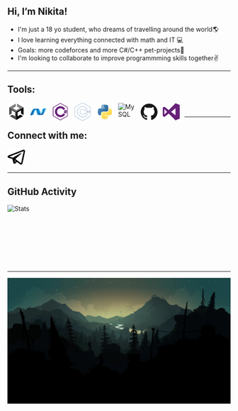 ## Hi, I’m Nikita! 

- I'm just a 18 yo student, who dreams of travelling around the world🌎<br/> 
- I love learning everything connected with math and IT 💻<br/>
- Goals: more codeforces and more C#/C++ pet-projects🎯<br/>
- I'm looking to collaborate to improve programmming skills together✌<br/>

---
## Tools:
<img align="left" alt="Unity" width="40px" src="https://raw.githubusercontent.com/devicons/devicon/1119b9f84c0290e0f0b38982099a2bd027a48bf1/icons/unity/unity-original.svg" style="padding-right:10px;" />
<img align="left" alt=".NET" width="40px" src="https://raw.githubusercontent.com/devicons/devicon/1119b9f84c0290e0f0b38982099a2bd027a48bf1/icons/dot-net/dot-net-original.svg" style="padding-right:10px;" />
<img align="left" alt="CSharp" width="40px" src="https://raw.githubusercontent.com/devicons/devicon/1119b9f84c0290e0f0b38982099a2bd027a48bf1/icons/csharp/csharp-line.svg" style="padding-right:10px;" />
<img align="left" alt="Cplusplus" width="40px" src="https://raw.githubusercontent.com/devicons/devicon/1119b9f84c0290e0f0b38982099a2bd027a48bf1/icons/cplusplus/cplusplus-line.svg" style="padding-right:10px;" />
<img align="left" alt="Python" width="40px" src="https://raw.githubusercontent.com/devicons/devicon/1119b9f84c0290e0f0b38982099a2bd027a48bf1/icons/python/python-original.svg" style="padding-right:10px;" />
<img align="left" alt="MySQL" width="40px" src="https://cdn.jsdelivr.net/gh/devicons/devicon/icons/mysql/mysql-original.svg" style="padding-right:10px;" />
<img align="left" alt="GitHub" width="40px" src="https://raw.githubusercontent.com/devicons/devicon/1119b9f84c0290e0f0b38982099a2bd027a48bf1/icons/github/github-original.svg" style="padding-right:10px;" />
<img align="left" alt="VisualStudio" width="40px" src="https://raw.githubusercontent.com/devicons/devicon/1119b9f84c0290e0f0b38982099a2bd027a48bf1/icons/visualstudio/visualstudio-plain.svg" style="padding-right:10px;" />
<br/>

---
## Connect with me:
<a href="https://t.me/TorchPochmak" rel="nofollow"><img src="img/tg.svg" alt="torchpochmak" style="max-width: 100%;" width="40" height="40" align="middle"></a>
<br/>

---
## GitHub Activity
<img align="left" alt="Stats" src="https://github-readme-stats.vercel.app/api?username=TorchPochmak&show_icons=true&hide_border=false&title_color=ff652f&icon_color=FFE400&bg_color=09131B&text_color=ffffff&border_color=0c1a25">
<br/><br/><br/><br/><br/><br/><br/><br/>

---
<img align="left" src="./img/nightsky.png">
